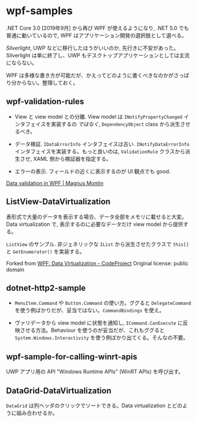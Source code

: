 # wpf-samples

.NET Core 3.0 [2019年9月] から再び WPF が使えるようになり, .NET 5.0 でも普通に動いているので, WPF はアプリケーション開発の選択肢として選べる。

<i>Silverlight</i>, UWP などに移行したほうがいいのか, 先行きに不安があった。Silverlight は単に終了し、UWP もデスクトップアプリケーションとしては主流にならない。

WPF は多様な書き方が可能だが、かえってどのように書くべきなのかがさっぱり分からない。整理しておく。


## wpf-validation-rules

 - View と view model との分離. View model は `INotifyPropertyChanged` インタフェイスを実装するの *ではなく*, `DependencyObject` class から派生させるべき。

 - データ検証. `IDataErrorInfo` インタフェイスは古い. `INotifyDataErrorInfo` インタフェイスを実装する。もっと良いのは, `ValidationRule` クラスから派生させ, XAML 側から検証器を指定する。
 
 - エラーの表示. フィールドの近くに表示するのが UI 観点でも good.
 
 
<a href="https://blog.magnusmontin.net/2013/08/26/data-validation-in-wpf/">Data validation in WPF | Magnus Montin</a>



## ListView-DataVirtualization

表形式で大量のデータを表示する場合、データ全部をメモリに載せると大変。Data virtualization で, 表示するのに必要なデータだけ view model から提供する。

`ListView` のサンプル. 非ジェネリックな `IList` から派生させたクラスで `this[]` と `GetEnumerator()` を実装する。


Forked from <a href="https://www.codeproject.com/Articles/34405/WPF-Data-Virtualization">WPF: Data Virtualization - CodeProject</a> Original license: public domain



## dotnet-http2-sample

 - `MenuItem.Command` や `Button.Command` の使い方。ググると `DelegateCommand` を使う例ばかりだが、妥当ではない。`CommandBindings` を使え。

 - ヴァリデータから view model に状態を通知し, `ICommand.CanExecute` に反映させる方法。Behaviour を使うのが妥当だが、これもググると `System.Windows.Interactivity` を使う例ばかり出てくる。そんなの不要。




## wpf-sample-for-calling-winrt-apis

UWP アプリ用の API "Windows Runtime APIs" (WinRT APIs) を呼び出す。


## DataGrid-DataVirtualization

`DataGrid` は列ヘッダのクリックでソートできる。Data virtualization とどのように組み合わせるか。


